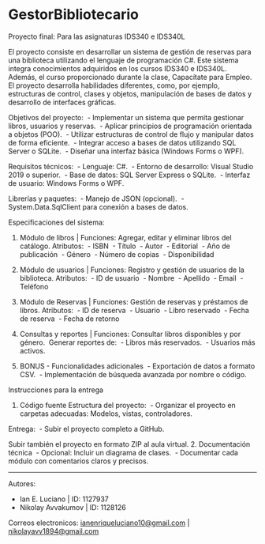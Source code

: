 # GestorBibliotecario
Proyecto final: Para las asignaturas IDS340 e IDS340L

El proyecto consiste en desarrollar un sistema de gestión de reservas para una biblioteca utilizando el lenguaje de programación C#. Este sistema integra conocimientos adquiridos en los cursos IDS340 e IDS340L. Además, el curso proporcionado durante la clase, Capacítate para Empleo. El proyecto desarrolla habilidades diferentes, como, por ejemplo, estructuras de control, clases y objetos, manipulación de bases de datos y desarrollo de interfaces gráficas.

Objetivos del proyecto:
 - Implementar un sistema que permita gestionar libros, usuarios y reservas.
 - Aplicar principios de programación orientada a objetos (POO).
 - Utilizar estructuras de control de flujo y manipular datos de forma eficiente.
 - Integrar acceso a bases de datos utilizando SQL Server o SQLite.
 - Diseñar una interfaz básica (Windows Forms o WPF).

Requisitos técnicos:
 - Lenguaje: C#.
 - Entorno de desarrollo: Visual Studio 2019 o superior.
 - Base de datos: SQL Server Express o SQLite.
 - Interfaz de usuario: Windows Forms o WPF.

Librerías y paquetes:
 - Manejo de JSON (opcional).
 - System.Data.SqlClient para conexión a bases de datos.

Especificaciones del sistema:
1. Módulo de libros | Funciones: Agregar, editar y eliminar libros del catálogo.
Atributos:
 - ISBN
 - Título
 - Autor
 - Editorial
 - Año de publicación
 - Género
 - Número de copias
 - Disponibilidad

2. Módulo de usuarios | Funciones: Registro y gestión de usuarios de la biblioteca.
Atributos:
 - ID de usuario
 - Nombre
 - Apellido
 - Email
 - Teléfono

3. Módulo de Reservas | Funciones: Gestión de reservas y préstamos de libros.
Atributos:
 - ID de reserva
 - Usuario
 - Libro reservado
 - Fecha de reserva
 - Fecha de retorno

4. Consultas y reportes | Funciones: Consultar libros disponibles y por género.
 Generar reportes de:
 - Libros más reservados.
 - Usuarios más activos.

5. BONUS - Funcionalidades adicionales
 - Exportación de datos a formato CSV.
 - Implementación de búsqueda avanzada por nombre o código.

Instrucciones para la entrega
1. Código fuente
Estructura del proyecto:
 - Organizar el proyecto en carpetas adecuadas: Modelos, vistas, controladores.

Entrega:
 - Subir el proyecto completo a GitHub.

Subir también el proyecto en formato ZIP al aula virtual.
2. Documentación técnica
 - Opcional: Incluir un diagrama de clases.
 - Documentar cada módulo con comentarios claros y precisos.

--------------------------------------------------------------------------------------

Autores:
 - Ian E. Luciano | ID: 1127937
 - Nikolay Avvakumov | ID: 1128126

Correos electronicos:
ianenriqueluciano10@gmail.com | nikolayavv1894@gmail.com
